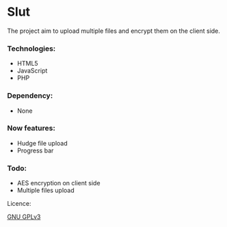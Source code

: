Slut
====

The project aim to upload multiple files and encrypt them on the client side.

### Technologies:
* HTML5
* JavaScript
* PHP

### Dependency:
* None

### Now features:
* Hudge file upload
* Progress bar


### Todo:
* AES encryption on client side
* Multiple files upload

Licence:

[GNU GPLv3](http://www.gnu.org/licenses/gpl-3.0.html)
